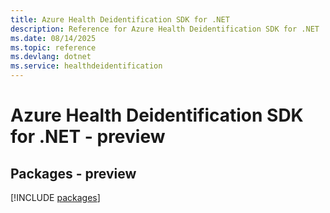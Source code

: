 ```yaml
---
title: Azure Health Deidentification SDK for .NET
description: Reference for Azure Health Deidentification SDK for .NET
ms.date: 08/14/2025
ms.topic: reference
ms.devlang: dotnet
ms.service: healthdeidentification
---
```

# Azure Health Deidentification SDK for .NET - preview
## Packages - preview
[!INCLUDE [packages](health-deidentification-index.md)]